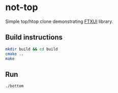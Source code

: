 # not-top

Simple top/htop clone demonstrating [FTXUI](https://github.com/ArthurSonzogni/FTXUI) library.

## Build instructions

```bash
mkdir build && cd build
cmake ..
make
```

## Run
```bash
./bottom
```

